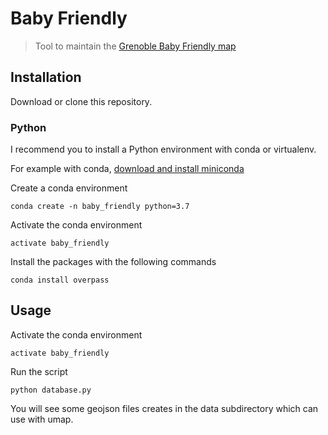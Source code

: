 # Baby Friendly
> Tool to maintain the [Grenoble Baby Friendly map](http://umap.openstreetmap.fr/fr/map/grenoble-baby-friendly_348445)

## Installation

Download or clone this repository.

### Python
I recommend you to install a Python environment with conda or virtualenv.

For example with conda, 
[download and install miniconda](https://docs.conda.io/en/latest/miniconda.html)

Create a conda environment
```
conda create -n baby_friendly python=3.7
```

Activate the conda environment
```
activate baby_friendly
```

Install the packages with the following commands
```
conda install overpass
```

## Usage

Activate the conda environment
```
activate baby_friendly
```

Run the script

```
python database.py
```

You will see some geojson files creates in the data subdirectory which can use with umap.
